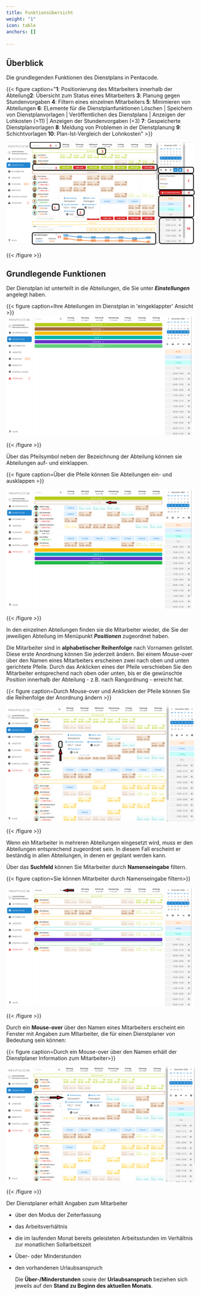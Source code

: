```yaml
---
title: Funktionsübersicht
weight: "1"
icon: table
anchors: []

---
```

## Überblick

Die grundlegenden Funktionen des Dienstplans in Pentacode.

{{< figure caption="**1**: Positionierung des Mitarbeiters innerhalb der Abteilung**2**: Übersicht zum Status eines Mitarbeiters **3**: Planung gegen Stundenvorgaben **4**: Filtern eines einzelnen Mitarbeiters **5**: Minimieren von Abteilungen **6**: ELemente für die Dienstplanfunktionen Löschen | Speichern von Dienstplanvorlagen | Veröffentlichen des Dienstplans | Anzeigen der Lohkosten (=11) | Anzeigen der Stundenvorgaben (=3) **7**: Gespeicherte Dienstplanvorlagen **8**: Meldung von Problemen in der Dienstplanung **9**: Schichtvorlagen **10**: Plan-Ist-Vergleich der Lohnkosten" >}}  

![](/uploads/ubersicht.png)

{{< /figure >}}

## Grundlegende Funktionen

Der Dienstplan ist unterteilt in die Abteilungen, die Sie unter **_Einstellungen_** angelegt haben.

{{< figure caption=Ihre Abteilungen im Dienstplan in 'eingeklappter' Ansicht >}}![](/uploads/abt-eingeklappt.png)

{{< /figure >}}

Über das Pfeilsymbol neben der Bezeichnung der Abteilung können sie Abteilungen auf- und einklappen.

{{< figure caption=Über die Pfeile können Sie Abteilungen ein- und ausklappen >}}

![](/uploads/abt-aufgeklappt.png)

{{< /figure >}}

In den einzelnen Abteilungen finden sie die Mitarbeiter wieder, die Sie der jeweiligen Abteilung im Menüpunkt **_Positionen_** zugeordnet haben.

Die Mitarbeiter sind in **alphabetischer Reihenfolge** nach Vornamen gelistet. Diese erste Anordnung können Sie jederzeit ändern. Bei einem Mouse-over über den Namen eines Mitarbeiters erscheinen zwei nach oben und unten gerichtete Pfeile. Durch das Anklicken eines der Pfeile verschieben Sie den Mitarbeiter entsprechend nach oben oder unten, bis er die gewünschte Position innerhalb der Abteilung - z.B. nach Rangordnung - erreicht hat.

{{< figure caption=Durch Mouse-over und Anklicken der Pfeile können Sie die Reihenfolge der Anordnung ändern >}}

![](/uploads/ma-verschieben.png)

{{< /figure >}}

Wenn ein Mitarbeiter in mehreren Abteilungen eingesetzt wird, muss er den Abteilungen entsprechend zugeordnet sein. In diesem Fall erscheint er beständig in allen Abteilungen, in denen er geplant werden kann.

Über das **Suchfeld** können Sie Mitarbeiter durch **Namenseingabe** filtern.

{{< figure caption=Sie können Mitarbeiter durch Namenseingabe filtern>}}

![](/uploads/ma-filtern.png)

{{< /figure >}}

Durch ein **Mouse-over** über den Namen eines Mitarbeiters erscheint ein Fenster mit Angaben zum MItarbeiter, die für einen Dienstplaner von Bedeutung sein können:

{{< figure caption=Durch ein Mouse-over über den Namen erhält der Dienstplaner Information zum Mitarbeiter>}}

![](/uploads/ma-info.png)

{{< /figure >}}

Der Dienstplaner erhält Angaben zum Mitarbeiter

* über den Modus der Zeiterfassung
* das Arbeitsverhältnis
* die im laufenden Monat bereits geleisteten Arbeitsstunden im Verhältnis zur monatlichen Sollarbeitszeit
* Über- oder Minderstunden
* den vorhandenen Urlaubsanspruch

  Die **Über-/Minderstunden** sowie der **Urlaubsanspruch** beziehen sich jeweils auf den **Stand zu Beginn des aktuellen Monats**.